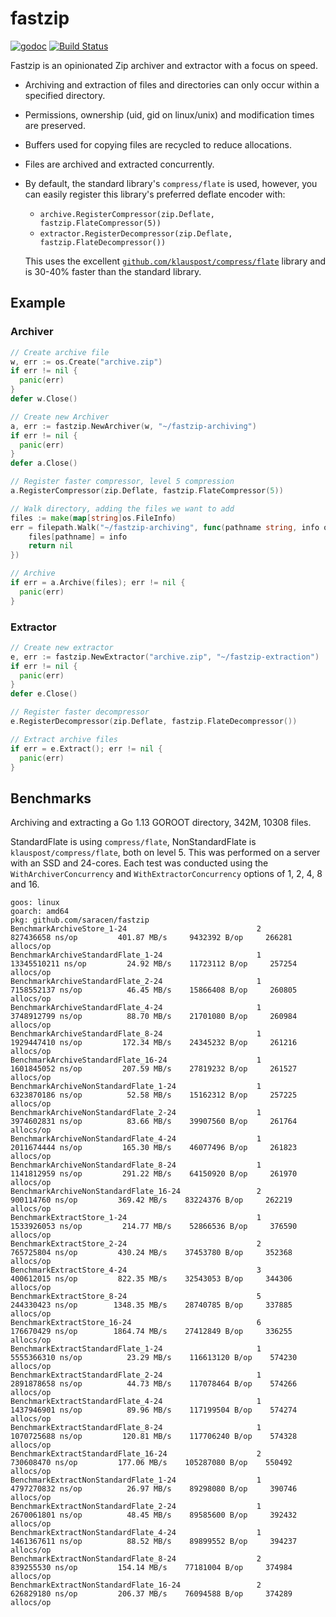 # fastzip

[![godoc](https://godoc.org/github.com/saracen/fastzip?status.svg)](http://godoc.org/github.com/saracen/fastzip)
[![Build Status](https://travis-ci.org/saracen/fastzip.svg?branch=master)](https://travis-ci.org/saracen/fastzip)

Fastzip is an opinionated Zip archiver and extractor with a focus on speed.

- Archiving and extraction of files and directories can only occur within
  a specified directory.
- Permissions, ownership (uid, gid on linux/unix) and modification times are
  preserved.
- Buffers used for copying files are recycled to reduce allocations.
- Files are archived and extracted concurrently.
- By default, the standard library's `compress/flate` is used, however, you can
  easily register this library's preferred deflate encoder with:
    - `archive.RegisterCompressor(zip.Deflate, fastzip.FlateCompressor(5))`
    - `extractor.RegisterDecompressor(zip.Deflate, fastzip.FlateDecompressor())`
  
  This uses the excellent [`github.com/klauspost/compress/flate`](https://github.com/klauspost/compress)
  library and is 30-40% faster than the standard library.

## Example
### Archiver
```go
// Create archive file
w, err := os.Create("archive.zip")
if err != nil {
  panic(err)
}
defer w.Close()

// Create new Archiver
a, err := fastzip.NewArchiver(w, "~/fastzip-archiving")
if err != nil {
  panic(err)
}
defer a.Close()

// Register faster compressor, level 5 compression
a.RegisterCompressor(zip.Deflate, fastzip.FlateCompressor(5))

// Walk directory, adding the files we want to add
files := make(map[string]os.FileInfo)
err = filepath.Walk("~/fastzip-archiving", func(pathname string, info os.FileInfo, err error) error {
	files[pathname] = info
	return nil
})

// Archive
if err = a.Archive(files); err != nil {
  panic(err)
}
```

### Extractor
```go
// Create new extractor
e, err := fastzip.NewExtractor("archive.zip", "~/fastzip-extraction")
if err != nil {
  panic(err)
}
defer e.Close()

// Register faster decompressor
e.RegisterDecompressor(zip.Deflate, fastzip.FlateDecompressor())

// Extract archive files
if err = e.Extract(); err != nil {
  panic(err)
}
```

## Benchmarks

Archiving and extracting a Go 1.13 GOROOT directory, 342M, 10308 files.

StandardFlate is using  `compress/flate`, NonStandardFlate is
`klauspost/compress/flate`, both on level 5. This was performed on a server with an SSD and 24-cores. Each test was conducted
using the `WithArchiverConcurrency` and `WithExtractorConcurrency` options of 1, 2, 4, 8 and 16.

```
goos: linux
goarch: amd64
pkg: github.com/saracen/fastzip
BenchmarkArchiveStore_1-24                             2         827436658 ns/op         401.87 MB/s     9432392 B/op     266281 allocs/op
BenchmarkArchiveStandardFlate_1-24                     1        13345510211 ns/op         24.92 MB/s    11723112 B/op     257254 allocs/op
BenchmarkArchiveStandardFlate_2-24                     1        7158552137 ns/op          46.45 MB/s    15866408 B/op     260805 allocs/op
BenchmarkArchiveStandardFlate_4-24                     1        3748912799 ns/op          88.70 MB/s    21701080 B/op     260984 allocs/op
BenchmarkArchiveStandardFlate_8-24                     1        1929447410 ns/op         172.34 MB/s    24345232 B/op     261216 allocs/op
BenchmarkArchiveStandardFlate_16-24                    1        1601845052 ns/op         207.59 MB/s    27819232 B/op     261527 allocs/op
BenchmarkArchiveNonStandardFlate_1-24                  1        6323870186 ns/op          52.58 MB/s    15162312 B/op     257225 allocs/op
BenchmarkArchiveNonStandardFlate_2-24                  1        3974602831 ns/op          83.66 MB/s    39907560 B/op     261764 allocs/op
BenchmarkArchiveNonStandardFlate_4-24                  1        2011674444 ns/op         165.30 MB/s    46077496 B/op     261823 allocs/op
BenchmarkArchiveNonStandardFlate_8-24                  1        1141812959 ns/op         291.22 MB/s    64150920 B/op     261970 allocs/op
BenchmarkArchiveNonStandardFlate_16-24                 2         900114760 ns/op         369.42 MB/s    83224376 B/op     262219 allocs/op
BenchmarkExtractStore_1-24                             1        1533926053 ns/op         214.77 MB/s    52866536 B/op     376590 allocs/op
BenchmarkExtractStore_2-24                             2         765725804 ns/op         430.24 MB/s    37453780 B/op     352368 allocs/op
BenchmarkExtractStore_4-24                             3         400612015 ns/op         822.35 MB/s    32543053 B/op     344306 allocs/op
BenchmarkExtractStore_8-24                             5         244330423 ns/op        1348.35 MB/s    28740785 B/op     337885 allocs/op
BenchmarkExtractStore_16-24                            6         176670429 ns/op        1864.74 MB/s    27412849 B/op     336255 allocs/op
BenchmarkExtractStandardFlate_1-24                     1        5555366310 ns/op          23.29 MB/s    116613120 B/op    574230 allocs/op
BenchmarkExtractStandardFlate_2-24                     1        2891878658 ns/op          44.73 MB/s    117078464 B/op    574266 allocs/op
BenchmarkExtractStandardFlate_4-24                     1        1437946901 ns/op          89.96 MB/s    117199504 B/op    574274 allocs/op
BenchmarkExtractStandardFlate_8-24                     1        1070725688 ns/op         120.81 MB/s    117706240 B/op    574328 allocs/op
BenchmarkExtractStandardFlate_16-24                    2         730608470 ns/op         177.06 MB/s    105287080 B/op    550492 allocs/op
BenchmarkExtractNonStandardFlate_1-24                  1        4797270832 ns/op          26.97 MB/s    89298080 B/op     390746 allocs/op
BenchmarkExtractNonStandardFlate_2-24                  1        2670061801 ns/op          48.45 MB/s    89585600 B/op     392432 allocs/op
BenchmarkExtractNonStandardFlate_4-24                  1        1461367611 ns/op          88.52 MB/s    89899552 B/op     394237 allocs/op
BenchmarkExtractNonStandardFlate_8-24                  2         839255530 ns/op         154.14 MB/s    77181004 B/op     374984 allocs/op
BenchmarkExtractNonStandardFlate_16-24                 2         626829180 ns/op         206.37 MB/s    76094588 B/op     374289 allocs/op
```
